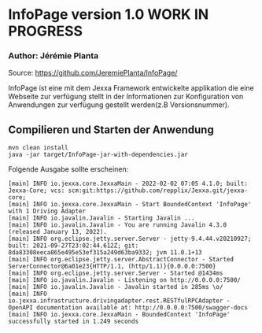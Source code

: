 # InfoPage version 1.0  WORK IN PROGRESS
### Author: Jérémie Planta                                                                                          
Source: https://github.com/JeremiePlanta/InfoPage/

InfoPage ist eine mit dem Jexxa Framework entwickelte applikation die eine Webseite zur verfügung stellt in der Informationen zur Konfiguration von Anwendungen
zur verfügung gestellt werden(z.B Versionsnummer).
          
## Compilieren und Starten der Anwendung
```
mvn clean install
java -jar target/InfoPage-jar-with-dependencies.jar 
```
Folgende Ausgabe sollte erscheinen:
```
[main] INFO io.jexxa.core.JexxaMain - 2022-02-02 07:05 4.1.0; built: Jexxa-Core; vcs: scm:git:https://github.com/repplix/Jexxa.git/jexxa-core;
[main] INFO io.jexxa.core.JexxaMain - Start BoundedContext 'InfoPage' with 1 Driving Adapter
[main] INFO io.javalin.Javalin - Starting Javalin ...
[main] INFO io.javalin.Javalin - You are running Javalin 4.3.0 (released January 13, 2022).
[main] INFO org.eclipse.jetty.server.Server - jetty-9.4.44.v20210927; built: 2021-09-27T23:02:44.612Z; git: 8da83308eeca865e495e53ef315a249d63ba9332; jvm 11.0.1+13
[main] INFO org.eclipse.jetty.server.AbstractConnector - Started ServerConnector@6a01e23{HTTP/1.1, (http/1.1)}{0.0.0.0:7500}
[main] INFO org.eclipse.jetty.server.Server - Started @1434ms
[main] INFO io.javalin.Javalin - Listening on http://0.0.0.0:7500/
[main] INFO io.javalin.Javalin - Javalin started in 285ms \o/
[main] INFO io.jexxa.infrastructure.drivingadapter.rest.RESTfulRPCAdapter - OpenAPI documentation available at: http://0.0.0.0:7500/swagger-docs
[main] INFO io.jexxa.core.JexxaMain - BoundedContext 'InfoPage' successfully started in 1.249 seconds

```